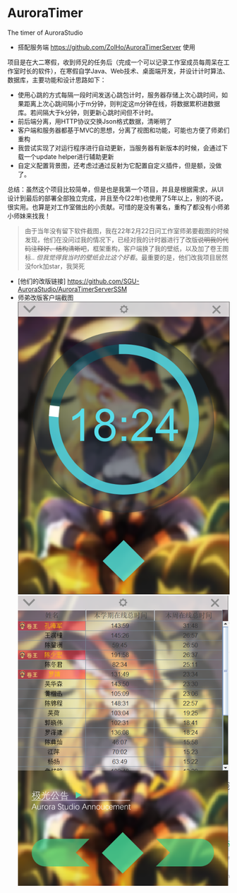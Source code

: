 # AuroraTimer

The timer of AuroraStudio

- 搭配服务端 https://github.com/ZolHo/AuroraTimerServer 使用

项目是在大二寒假，收到师兄的任务后（完成一个可以记录工作室成员每周呆在工作室时长的软件），在寒假自学Java、Web技术、桌面端开发，并设计计时算法、数据库，主要功能和设计思路如下：
- 使用心跳的方式每隔一段时间发送心跳包计时，服务器存储上次心跳时间，如果距离上次心跳间隔小于m分钟，则判定这m分钟在线，将数据累积进数据库。若间隔大于k分钟，则更新心跳时间但不计时。
- 前后端分离，用HTTP协议交换Json格式数据，清晰明了
- 客户端和服务器都基于MVC的思想，分离了视图和功能，可能也方便了师弟们重构
- 我尝试实现了对运行程序进行自动更新，当服务器有新版本的时候，会通过下载一个update helper进行辅助更新
- 自定义配置背景图，还考虑过通过反射为它配置自定义插件，但是额，没做了。

总结：虽然这个项目比较简单，但是也是我第一个项目，并且是根据需求，从UI设计到最后的部署全部独立完成，并且至今(22年)也使用了5年以上，别的不说，很实用。也算是对工作室做出的小贡献。可惜的是没有署名，重构了都没有小师弟小师妹来找我！

> 由于当年没有留下软件截图，我在22年2月22日问工作室师弟要截图的时候发现，他们在没问过我的情况下，已经对我的计时器进行了改版~~说明我的代码注释好、结构清晰吧~~，框架重构，客户端换了我的壁纸，以及加了卷王图标.. *但我觉得我当时的壁纸会比这个好看*。最重要的是，他们改我项目居然没fork加star，我哭死
- [他们的改版链接] https://github.com/SGU-AuroraStudio/AuroraTimerServerSSM
- 师弟改版客户端截图   
![front](./timer_fr.png)   
![back](./timer_bc.png)
